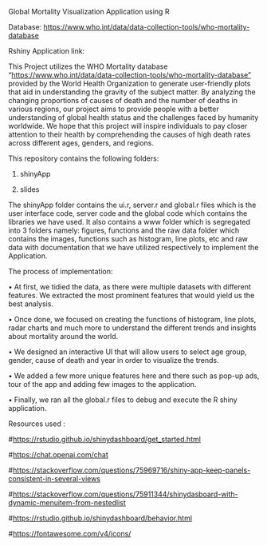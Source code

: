 Global Mortality Visualization Application using R

Database: https://www.who.int/data/data-collection-tools/who-mortality-database

Rshiny Application link: 

This Project utilizes the WHO Mortality database “https://www.who.int/data/data-collection-tools/who-mortality-database” provided by the World Health Organization to generate user-friendly plots that aid in understanding the gravity of the subject matter. By analyzing the changing proportions of causes of death and the number of deaths in various regions, our project aims to provide people with a better understanding of global health status and the challenges faced by humanity worldwide. We hope that this project will inspire individuals to pay closer attention to their health by comprehending the causes of high death rates across different ages, genders, and regions.

This repository contains the following folders: 
1) shinyApp 

2) slides 

The shinyApp folder contains the ui.r, server.r and global.r files which is the user interface code, server code and the global code which contains the libraries we have used. It also contains a www folder which is segregated into 3 folders namely: figures, functions and the raw data folder which contains the images, functions such as histogram, line plots, etc and raw data with documentation that we have utilized respectively to implement the Application.

The process of implementation:

•	At first, we tidied the data, as there were multiple datasets with different features. We extracted the most prominent features that would yield us the best analysis.

•	Once done, we focused on creating the functions of histogram, line plots, radar charts and much more to understand the different trends and insights about mortality around the world. 

•	We designed an interactive UI that will allow users to select age group, gender, cause of death and year in order to visualize the trends.

•	We added a few more unique features here and there such as pop-up ads, tour of the app and adding few images to the application. 

•	Finally, we ran all the global.r files to debug and execute the R shiny application. 

Resources used : 

#https://rstudio.github.io/shinydashboard/get_started.html

#https://chat.openai.com/chat

#https://stackoverflow.com/questions/75969716/shiny-app-keep-panels-consistent-in-several-views

#https://stackoverflow.com/questions/75911344/shinydasboard-with-dynamic-menuitem-from-nestedlist

#https://rstudio.github.io/shinydashboard/behavior.html

#https://fontawesome.com/v4/icons/
